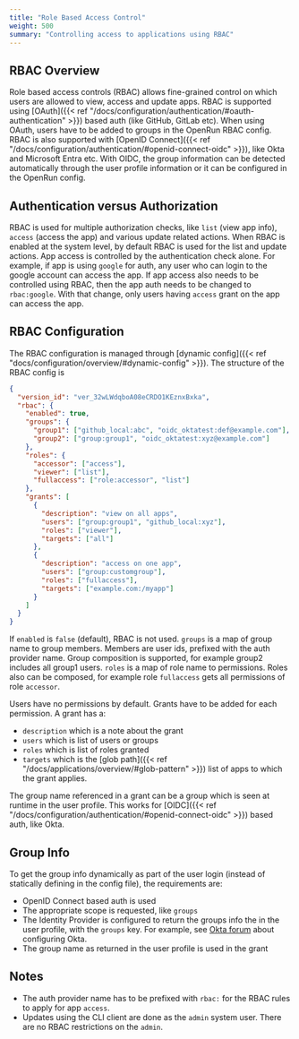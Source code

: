 ```yaml
---
title: "Role Based Access Control"
weight: 500
summary: "Controlling access to applications using RBAC"
---
```


## RBAC Overview

Role based access controls (RBAC) allows fine-grained control on which users are allowed to view, access and update apps. RBAC is supported using [OAuth]({{< ref "/docs/configuration/authentication/#oauth-authentication" >}}) based auth (like GitHub, GitLab etc). When using OAuth, users have to be added to groups in the OpenRun RBAC config. RBAC is also supported with [OpenID Connect]({{< ref "/docs/configuration/authentication/#openid-connect-oidc" >}}), like Okta and Microsoft Entra etc. With OIDC, the group information can be detected automatically through the user profile information or it can be configured in the OpenRun config.

## Authentication versus Authorization

RBAC is used for multiple authorization checks, like `list` (view app info), `access` (access the app) and various update related actions. When RBAC is enabled at the system level, by default RBAC is used for the list and update actions. App access is controlled by the authentication check alone. For example, if app is using `google` for auth, any user who can login to the google account can access the app. If app access also needs to be controlled using RBAC, then the app auth needs to be changed to `rbac:google`. With that change, only users having `access` grant on the app can access the app.

## RBAC Configuration

The RBAC configuration is managed through [dynamic config]({{< ref "docs/configuration/overview/#dynamic-config" >}}). The structure of the RBAC config is

```json
{
  "version_id": "ver_32wLWdqboA08eCRDO1KEznxBxka",
  "rbac": {
    "enabled": true,
    "groups": {
      "group1": ["github_local:abc", "oidc_oktatest:def@example.com"],
      "group2": ["group:group1", "oidc_oktatest:xyz@example.com"]
    },
    "roles": {
      "accessor": ["access"],
      "viewer": ["list"],
      "fullaccess": ["role:accessor", "list"]
    },
    "grants": [
      {
        "description": "view on all apps",
        "users": ["group:group1", "github_local:xyz"],
        "roles": ["viewer"],
        "targets": ["all"]
      },
      {
        "description": "access on one app",
        "users": ["group:customgroup"],
        "roles": ["fullaccess"],
        "targets": ["example.com:/myapp"]
      }
    ]
  }
}
```

If `enabled` is `false` (default), RBAC is not used. `groups` is a map of group name to group members. Members are user ids, prefixed with the auth provider name. Group composition is supported, for example group2 includes all group1 users. `roles` is a map of role name to permissions. Roles also can be composed, for example role `fullaccess` gets all permissions of role `accessor`.

Users have no permissions by default. Grants have to be added for each permission. A grant has a:

- `description` which is a note about the grant
- `users` which is list of users or groups
- `roles` which is list of roles granted
- `targets` which is the [glob path]({{< ref "/docs/applications/overview/#glob-pattern" >}}) list of apps to which the grant applies.

The group name referenced in a grant can be a group which is seen at runtime in the user profile. This works for [OIDC]({{< ref "/docs/configuration/authentication/#openid-connect-oidc" >}}) based auth, like Okta.

## Group Info

To get the group info dynamically as part of the user login (instead of statically defining in the config file), the requirements are:

- OpenID Connect based auth is used
- The appropriate scope is requested, like `groups`
- The Identity Provider is configured to return the groups info the in the user profile, with the `groups` key. For example, see [Okta forum](https://devforum.okta.com/t/userinfo-not-returning-groups/31907/1) about configuring Okta.
- The group name as returned in the user profile is used in the grant

## Notes

- The auth provider name has to be prefixed with `rbac:` for the RBAC rules to apply for app `access`.
- Updates using the CLI client are done as the `admin` system user. There are no RBAC restrictions on the `admin`.
